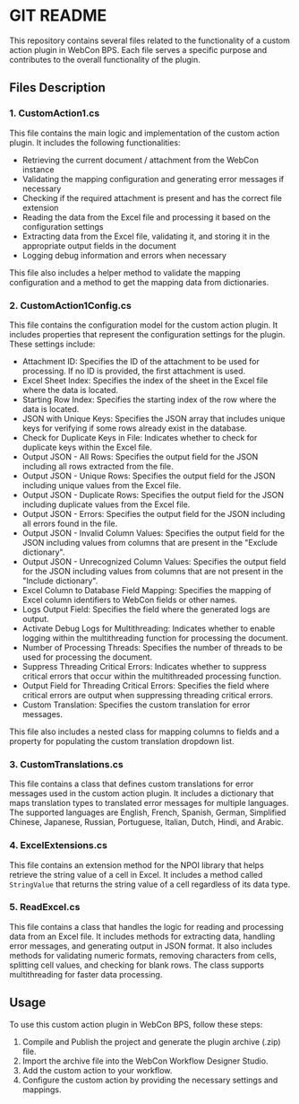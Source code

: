 # GIT README

This repository contains several files related to the functionality of a custom action plugin in WebCon BPS. Each file serves a specific purpose and contributes to the overall functionality of the plugin.

## Files Description

### 1. CustomAction1.cs

This file contains the main logic and implementation of the custom action plugin. It includes the following functionalities:

- Retrieving the current document / attachment from the WebCon instance
- Validating the mapping configuration and generating error messages if necessary
- Checking if the required attachment is present and has the correct file extension
- Reading the data from the Excel file and processing it based on the configuration settings
- Extracting data from the Excel file, validating it, and storing it in the appropriate output fields in the document
- Logging debug information and errors when necessary

This file also includes a helper method to validate the mapping configuration and a method to get the mapping data from dictionaries.

### 2. CustomAction1Config.cs

This file contains the configuration model for the custom action plugin. It includes properties that represent the configuration settings for the plugin. These settings include:

- Attachment ID: Specifies the ID of the attachment to be used for processing. If no ID is provided, the first attachment is used.
- Excel Sheet Index: Specifies the index of the sheet in the Excel file where the data is located.
- Starting Row Index: Specifies the starting index of the row where the data is located.
- JSON with Unique Keys: Specifies the JSON array that includes unique keys for verifying if some rows already exist in the database.
- Check for Duplicate Keys in File: Indicates whether to check for duplicate keys within the Excel file.
- Output JSON - All Rows: Specifies the output field for the JSON including all rows extracted from the file.
- Output JSON - Unique Rows: Specifies the output field for the JSON including unique values from the Excel file.
- Output JSON - Duplicate Rows: Specifies the output field for the JSON including duplicate values from the Excel file.
- Output JSON - Errors: Specifies the output field for the JSON including all errors found in the file.
- Output JSON - Invalid Column Values: Specifies the output field for the JSON including values from columns that are present in the "Exclude dictionary".
- Output JSON - Unrecognized Column Values: Specifies the output field for the JSON including values from columns that are not present in the "Include dictionary".
- Excel Column to Database Field Mapping: Specifies the mapping of Excel column identifiers to WebCon fields or other names.
- Logs Output Field: Specifies the field where the generated logs are output.
- Activate Debug Logs for Multithreading: Indicates whether to enable logging within the multithreading function for processing the document.
- Number of Processing Threads: Specifies the number of threads to be used for processing the document.
- Suppress Threading Critical Errors: Indicates whether to suppress critical errors that occur within the multithreaded processing function.
- Output Field for Threading Critical Errors: Specifies the field where critical errors are output when suppressing threading critical errors.
- Custom Translation: Specifies the custom translation for error messages.

This file also includes a nested class for mapping columns to fields and a property for populating the custom translation dropdown list.

### 3. CustomTranslations.cs

This file contains a class that defines custom translations for error messages used in the custom action plugin.
It includes a dictionary that maps translation types to translated error messages for multiple languages.
The supported languages are English, French, Spanish, German, Simplified Chinese, Japanese, Russian, Portuguese, Italian, Dutch, Hindi, and Arabic.

### 4. ExcelExtensions.cs

This file contains an extension method for the NPOI library that helps retrieve the string value of a cell in Excel.
It includes a method called `StringValue` that returns the string value of a cell regardless of its data type.

### 5. ReadExcel.cs

This file contains a class that handles the logic for reading and processing data from an Excel file.
It includes methods for extracting data, handling error messages, and generating output in JSON format.
It also includes methods for validating numeric formats, removing characters from cells, splitting cell values, and checking for blank rows.
The class supports multithreading for faster data processing.

## Usage

To use this custom action plugin in WebCon BPS, follow these steps:

1. Compile and Publish the project and generate the plugin archive (.zip) file.
2. Import the archive file into the WebCon Workflow Designer Studio.
3. Add the custom action to your workflow.
4. Configure the custom action by providing the necessary settings and mappings.
